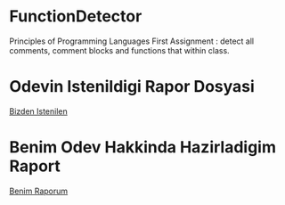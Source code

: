 # FunctionDetector
Principles of Programming Languages First Assignment : detect all comments, comment blocks and functions that within class.

# Odevin Istenildigi Rapor Dosyasi
[Bizden Istenilen](Odev-1.pdf)

# Benim Odev Hakkinda Hazirladigim Raport
[Benim Raporum](Rapor.pdf)
